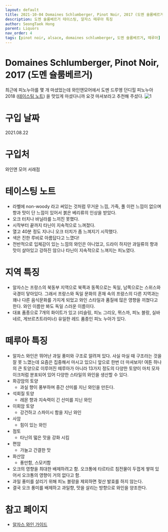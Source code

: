 ```yaml
---
layout: default
title: 2021-10-04 Domaines Schlumberger, Pinot Noir, 2017 (도멘 슐룸베르거) 
description: 도멘 슐룸베르거 테이스팅, 알자스 떼루아 특징 
author: SeongTaek Hong
parent: Liquors 
nav_order: 4
tags: [pinot noir, alsace, domaines schlumberger, 도멘 슐룸베르거, 떼루아]
---
```


# Domaines Schlumberger, Pinot Noir, 2017 (도멘 슐룸베르거)
최근에 피노누아를 몇 개 마셨었는데 와인앤모어에서 도멘 드루엥 던디힐 피노누아 2018 ([테이스팅 노트](https://seongtaek01.github.io/docs/daily_life/2021-08-13/#%EC%B2%AB%EC%A7%B8-%EB%82%A0)) 을 맛있게 마셨다니까 요것 마셔보라고 추천해 주셨다.
![1](2021-10-04.png)

# 구입 날짜
2021.08.22

# 구입처
와인앤 모어 서래점

# 테이스팅 노트
- 라벨에 non-woody 라고 써있는 것처럼 무거운 느낌, 가죽, 풀 이런 느낌이 없으며 향과 맛이 단 느낌이 있어서 붉은 베리류의 인상을 받았다.
- 오크 터치나 바닐라를 느끼진 못했다.
- 시작부터 끝까지 타닌이 지속적으로 느껴졌다.
- 열고 40분 정도 지나니 오크 터치가 좀 느껴지기 시작했다.
- 색은 진한 루비로 아름답다고 느꼈다!
- 전반적으로 입체감이 있는 느낌의 와인은 아니었고, 드라이 하지만 과일류의 향과 맛이 살아있고 강하진 않으나 타닌이 지속적으로 느껴지는 피노였다.

# 지역 특징
- 알자스는 프랑스의 북동부 지역으로 북쪽과 동쪽으로는 독일, 남쪽으로는 스위스와 국경이 닿아있다. 그래서 프랑스와 독일 문화의 혼재 속의 프랑스의 다른 지역과는 꽤나 다른 음식문화를 가지게 되었고 와인 스타일과 품질에 많은 영향을 끼쳤다고 한다. 와인 이름만 봐도 독일 스러운 이름이다.
- 대표 품종으로 7개의 화이트가 있고 (리슬링, 피노 그리오, 뮈스까, 피노 블랑, 실바네르, 게브르츠트라미너) 유일한 레드 품종인 피노 누아가 있다.

# 떼루아 특징
- 알자스 와인은 뛰어난 과일 풍미와 구조로 알려져 있다. 사실 마실 때 구조라는 것을 잘 못 느꼈는데 요즘은 집중해서 마시고 있으니 앞으로 한번 더 마셔보자! 여튼 하나의 큰 토양으로 이루어진 떼루아가 아니라 13가지 정도의 다양한 토양이 마치 모자이크처럼 분포되어 있어 다양한 스타일의 와인을 생산할 수 있다.
- 화강암의 토양
	- 과실 향이 풍부하며 중간 산미를 지닌 와인을 만든다.
- 석회질 토양
	- 레몬 향과 지속력이 긴 산미를 지닌 와인
- 이회암 토양
	- 강건하고 스파이시 함을 지닌 와인
- 사암
	- 힘이 있는 와인
- 점토
	- 타닌의 떫은 맛을 강화 시킴
- 편암
	- 가늘고 간결한 맛
- 화산암
	- 풍만함, 스모키함
- 오크의 영향을 최대한 배제하려고 함. 오크통에 타르타르 침전물이 두껍게 쌓여 있어서 오크통의 영향이 거의 없다고 함.
- 과일 풍미를 살리기 위해 피노 블랑을 제외하면 젖산 발효를 하지 않는다.
- 결국 오크 풍미를 배제하고 과일향, 맛을 살리는 방향으로 와인을 양조한다.

# 참고 페이지
- [알자스 와인 가이드](https://www.wine21.com/11_news/news_view.html?Idx=5030)


